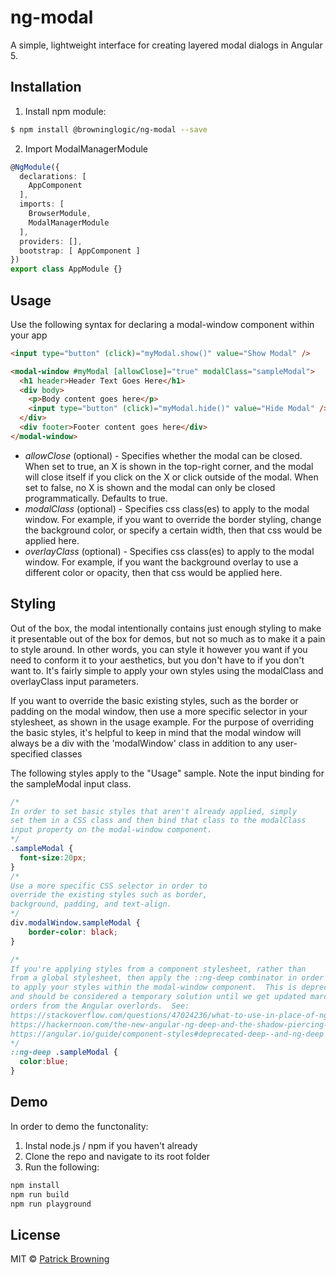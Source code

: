 # ng-modal

A simple, lightweight interface for creating layered modal dialogs in Angular 5.

## Installation

1. Install npm module:
```bash
$ npm install @browninglogic/ng-modal --save
```

2. Import ModalManagerModule
```typescript
@NgModule({
  declarations: [
    AppComponent
  ],
  imports: [
    BrowserModule,
    ModalManagerModule
  ],
  providers: [],
  bootstrap: [ AppComponent ]
})
export class AppModule {}
```

## Usage

Use the following syntax for declaring a modal-window component within your app

```html
<input type="button" (click)="myModal.show()" value="Show Modal" />

<modal-window #myModal [allowClose]="true" modalClass="sampleModal">
  <h1 header>Header Text Goes Here</h1>
  <div body>
    <p>Body content goes here</p>
    <input type="button" (click)="myModal.hide()" value="Hide Modal" />
  </div>
  <div footer>Footer content goes here</div>
</modal-window>
```
* *allowClose* (optional) - Specifies whether the modal can be closed.  When set to true, an X
is shown in the top-right corner, and the modal will close itself if you click on the X
or click outside of the modal.  When set to false, no X is shown and the modal can only
be closed programmatically.  Defaults to true.
* *modalClass* (optional) - Specifies css class(es) to apply to the modal window.  For example, 
if you want to override the border styling, change the background color, or specify a certain 
width, then that css would be applied here.
* *overlayClass* (optional) - Specifies css class(es) to apply to the modal window.  For example,
if you want the background overlay to use a different color or opacity, then that css would 
be applied here.

## Styling
Out of the box, the modal intentionally contains just enough styling to make it presentable
out of the box for demos, but not so much as to make it a pain to style around.  In other words, you can style it however you want if you need to conform it to your aesthetics, but you don't have to if you don't want to.  It's fairly simple to apply your own styles using the modalClass and overlayClass input parameters.

If you want to override the basic existing styles, such as the border or padding on the modal window, then use a more specific selector in your stylesheet, as shown in 
the usage example.  For the purpose of overriding the basic styles, it's helpful to
keep in mind that the modal window will always be a div with the 'modalWindow' class in addition
to any user-specified classes

The following styles apply to the "Usage" sample.  Note the input binding for the
sampleModal input class.

```css
/*
In order to set basic styles that aren't already applied, simply
set them in a CSS class and then bind that class to the modalClass
input property on the modal-window component.
*/
.sampleModal {
  font-size:20px;
}
/*
Use a more specific CSS selector in order to 
override the existing styles such as border, 
background, padding, and text-align.
*/
div.modalWindow.sampleModal {
    border-color: black;
}

/*
If you're applying styles from a component stylesheet, rather than
from a global stylesheet, then apply the ::ng-deep combinator in order
to apply your styles within the modal-window component.  This is deprecated
and should be considered a temporary solution until we get updated marching 
orders from the Angular overlords.  See:
https://stackoverflow.com/questions/47024236/what-to-use-in-place-of-ng-deep
https://hackernoon.com/the-new-angular-ng-deep-and-the-shadow-piercing-combinators-deep-and-drop-4b088dbe459
https://angular.io/guide/component-styles#deprecated-deep--and-ng-deep
*/
::ng-deep .sampleModal {
  color:blue;
}
```

## Demo

In order to demo the functonality:
1. Instal node.js / npm if you haven't already
2. Clone the repo and navigate to its root folder
3. Run the following:
```bash
npm install
npm run build
npm run playground
```


## License

MIT © [Patrick Browning](mailto:pfbrowning943@yahoo.com)
